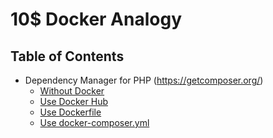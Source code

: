 # 10$ Docker Analogy

## Table of Contents
* Dependency Manager for PHP (https://getcomposer.org/)
  * [Without Docker](https://github.com/prashant7july/10USD-Docker-Analogy/tree/master/Composer/Without%20Docker)
  * [Use Docker Hub](https://github.com/prashant7july/10USD-Docker-Analogy/tree/master/Composer/Use%20Docker%20Hub%20OR%20Registry)
  * [Use Dockerfile](https://github.com/prashant7july/10USD-Docker-Analogy/tree/master/Composer/Use%20Dockerfile)
  * [Use docker-composer.yml](https://github.com/prashant7july/10USD-Docker-Analogy/tree/master/Composer/Docker%20Compose)
